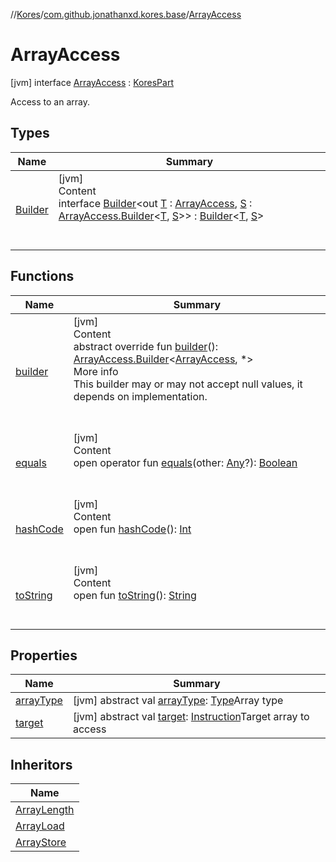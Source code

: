 //[Kores](../../index.md)/[com.github.jonathanxd.kores.base](../index.md)/[ArrayAccess](index.md)



# ArrayAccess  
 [jvm] interface [ArrayAccess](index.md) : [KoresPart](../../com.github.jonathanxd.kores/-kores-part/index.md)

Access to an array.

   


## Types  
  
|  Name|  Summary| 
|---|---|
| <a name="com.github.jonathanxd.kores.base/ArrayAccess.Builder///PointingToDeclaration/"></a>[Builder](-builder/index.md)| <a name="com.github.jonathanxd.kores.base/ArrayAccess.Builder///PointingToDeclaration/"></a>[jvm]  <br>Content  <br>interface [Builder](-builder/index.md)<out [T](-builder/index.md) : [ArrayAccess](index.md), [S](-builder/index.md) : [ArrayAccess.Builder](-builder/index.md)<[T](-builder/index.md), [S](-builder/index.md)>> : [Builder](../../com.github.jonathanxd.kores.builder/-builder/index.md)<[T](-builder/index.md), [S](-builder/index.md)>   <br><br><br>


## Functions  
  
|  Name|  Summary| 
|---|---|
| <a name="com.github.jonathanxd.kores.base/ArrayAccess/builder/#/PointingToDeclaration/"></a>[builder](builder.md)| <a name="com.github.jonathanxd.kores.base/ArrayAccess/builder/#/PointingToDeclaration/"></a>[jvm]  <br>Content  <br>abstract override fun [builder](builder.md)(): [ArrayAccess.Builder](-builder/index.md)<[ArrayAccess](index.md), *>  <br>More info  <br>This builder may or may not accept null values, it depends on implementation.  <br><br><br>
| <a name="kotlin/Any/equals/#kotlin.Any?/PointingToDeclaration/"></a>[equals](../../com.github.jonathanxd.kores.util/-simple-resolver/index.md#%5Bkotlin%2FAny%2Fequals%2F%23kotlin.Any%3F%2FPointingToDeclaration%2F%5D%2FFunctions%2F-427383591)| <a name="kotlin/Any/equals/#kotlin.Any?/PointingToDeclaration/"></a>[jvm]  <br>Content  <br>open operator fun [equals](../../com.github.jonathanxd.kores.util/-simple-resolver/index.md#%5Bkotlin%2FAny%2Fequals%2F%23kotlin.Any%3F%2FPointingToDeclaration%2F%5D%2FFunctions%2F-427383591)(other: [Any](https://kotlinlang.org/api/latest/jvm/stdlib/kotlin/-any/index.html)?): [Boolean](https://kotlinlang.org/api/latest/jvm/stdlib/kotlin/-boolean/index.html)  <br><br><br>
| <a name="kotlin/Any/hashCode/#/PointingToDeclaration/"></a>[hashCode](../../com.github.jonathanxd.kores.util/-simple-resolver/index.md#%5Bkotlin%2FAny%2FhashCode%2F%23%2FPointingToDeclaration%2F%5D%2FFunctions%2F-427383591)| <a name="kotlin/Any/hashCode/#/PointingToDeclaration/"></a>[jvm]  <br>Content  <br>open fun [hashCode](../../com.github.jonathanxd.kores.util/-simple-resolver/index.md#%5Bkotlin%2FAny%2FhashCode%2F%23%2FPointingToDeclaration%2F%5D%2FFunctions%2F-427383591)(): [Int](https://kotlinlang.org/api/latest/jvm/stdlib/kotlin/-int/index.html)  <br><br><br>
| <a name="kotlin/Any/toString/#/PointingToDeclaration/"></a>[toString](../../com.github.jonathanxd.kores.util/-simple-resolver/index.md#%5Bkotlin%2FAny%2FtoString%2F%23%2FPointingToDeclaration%2F%5D%2FFunctions%2F-427383591)| <a name="kotlin/Any/toString/#/PointingToDeclaration/"></a>[jvm]  <br>Content  <br>open fun [toString](../../com.github.jonathanxd.kores.util/-simple-resolver/index.md#%5Bkotlin%2FAny%2FtoString%2F%23%2FPointingToDeclaration%2F%5D%2FFunctions%2F-427383591)(): [String](https://kotlinlang.org/api/latest/jvm/stdlib/kotlin/-string/index.html)  <br><br><br>


## Properties  
  
|  Name|  Summary| 
|---|---|
| <a name="com.github.jonathanxd.kores.base/ArrayAccess/arrayType/#/PointingToDeclaration/"></a>[arrayType](array-type.md)| <a name="com.github.jonathanxd.kores.base/ArrayAccess/arrayType/#/PointingToDeclaration/"></a> [jvm] abstract val [arrayType](array-type.md): [Type](https://docs.oracle.com/javase/8/docs/api/java/lang/reflect/Type.html)Array type   <br>
| <a name="com.github.jonathanxd.kores.base/ArrayAccess/target/#/PointingToDeclaration/"></a>[target](target.md)| <a name="com.github.jonathanxd.kores.base/ArrayAccess/target/#/PointingToDeclaration/"></a> [jvm] abstract val [target](target.md): [Instruction](../../com.github.jonathanxd.kores/-instruction/index.md)Target array to access   <br>


## Inheritors  
  
|  Name| 
|---|
| <a name="com.github.jonathanxd.kores.base/ArrayLength///PointingToDeclaration/"></a>[ArrayLength](../-array-length/index.md)
| <a name="com.github.jonathanxd.kores.base/ArrayLoad///PointingToDeclaration/"></a>[ArrayLoad](../-array-load/index.md)
| <a name="com.github.jonathanxd.kores.base/ArrayStore///PointingToDeclaration/"></a>[ArrayStore](../-array-store/index.md)

